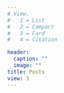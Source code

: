 ```yaml
---
# View.
#   1 = List
#   2 = Compact
#   3 = Card
#   4 = Citation

header:
  caption: ""
  image: ""
title: Posts
view: 3
---
```

